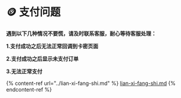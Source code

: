 # 🪙 支付问题

**遇到以下几种情况不要慌，请及时联系客服，耐心等待客服处理：**

**1.支付成功之后无法正常回调到卡密页面**&#x20;

**2.支付成功之后显示未支付订单**&#x20;

**3.无法正常支付**

{% content-ref url="../lian-xi-fang-shi.md" %}
[lian-xi-fang-shi.md](../lian-xi-fang-shi.md)
{% endcontent-ref %}
